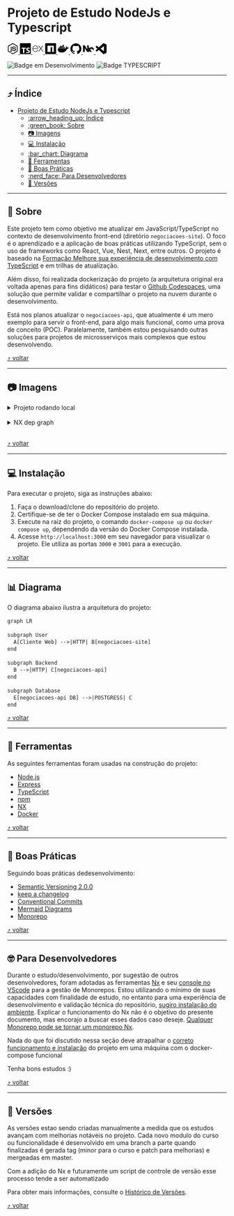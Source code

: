 # Projeto de Estudo NodeJs e Typescript
[<img src="./doc/images/icons/nodedotjs.svg" width="25px" height="25px" title="Node.js" alt="Node.js"> <img src="./doc/images/icons/typescript.svg" width="25px" height="25px" title="TypeScript" alt="TypeScript"> <img src="./doc/images/icons/express.svg" width="25px" height="25px" title="Express" alt="Express"> <img src="./doc/images/icons/npm.svg" width="25px" height="25px" alt="npm" title="npm"> <img src="./doc/images/icons/docker.svg" width="25px" height="25px" alt="Docker" title="Docker"> <img src="./doc/images/icons/github.svg" width="25px" height="25px" alt="GitHub" title="GitHub"> <img src="./doc/images/icons/nx.svg" width="25px" height="25px" alt="NX" title="NX"> <img src="./doc/images/icons/visualstudiocode.svg" width="25px" height="25px" alt="vscode" title="vscode">](#projeto-de-estudo-nodejs-e-typescript)

![Badge em Desenvolvimento](http://img.shields.io/static/v1?label=STATUS&message=EM%20DESENVOLVIMENTO&color=GREEN&style=for-the-badge) ![Badge TYPESCRIPT](http://img.shields.io/static/v1?label=TYPESCRIPT&message=4.2.2&color=BLUE&style=for-the-badge) 

---

<a id="indice"></a>
## :arrow_heading_up: Índice
<!--ts-->
- [Projeto de Estudo NodeJs e Typescript](#projeto-de-estudo-nodejs-e-typescript)
  - [:arrow\_heading\_up: Índice](#arrow_heading_up-índice)
  - [:green\_book: Sobre](#green_book-sobre)
  - [:camera: Imagens](#camera-imagens)
  - [:computer: Instalação](#computer-instalação)
  - [:bar\_chart: Diagrama](#bar_chart-diagrama)
  - [:hammer: Ferramentas](#hammer-ferramentas)
  - [:clap: Boas Práticas](#clap-boas-práticas)
  - [:nerd\_face: Para Desenvolvedores](#nerd_face-para-desenvolvedores)
  - [:1234: Versões](#1234-versões)

<!--te-->
---
<a id="sobre"></a>
## :green_book: Sobre

Este projeto tem como objetivo me atualizar em JavaScript/TypeScript no contexto de desenvolvimento front-end (diretório `negociacoes-site`). O foco é o aprendizado e a aplicação de boas práticas utilizando TypeScript, sem o uso de frameworks como React, Vue, Nest, Next, entre outros. O projeto é baseado na [Formação Melhore sua experiência de desenvolvimento com TypeScript](https://www.alura.com.br/formacao-typescript) e em trilhas de atualização.

Além disso, foi realizada dockerização do projeto (a arquitetura original era voltada apenas para fins didáticos) para testar o [Github Codespaces](https://github.com/codespaces), uma solução que permite validar e compartilhar o projeto na nuvem durante o desenvolvimento.

Está nos planos atualizar o `negociacoes-api`, que atualmente é um mero exemplo para servir o front-end, para algo mais funcional, como uma prova de conceito (POC). Paralelamente, também estou pesquisando outras soluções para projetos de microsserviços mais complexos que estou desenvolvendo.

[:arrow_heading_up: voltar](#indice)

---

<a id="instalacao"></a>
## :camera: Imagens
<details>
  <summary>Projeto rodando local</summary>
<img src="./docs/images/project.png" alt="Projeto rodando local" title="Projeto rodando local"> 
</details>
<br>
<details>
  <summary>NX dep graph</summary>
<img src="./docs/images/nx-dep-graph.png" alt="NX dep graph" title="NX dep graph"> 
</details>
<br>

[:arrow_heading_up: voltar](#indice)

---

<a id="instalacao"></a>
## :computer: Instalação

Para executar o projeto, siga as instruções abaixo:

1. Faça o download/clone do repositório do projeto.
2. Certifique-se de ter o Docker Compose instalado em sua máquina.
3. Execute na raiz do projeto, o comando `docker-compose up` ou `docker compose up`, dependendo da versão do Docker Compose instalada.
4. Acesse `http://localhost:3000` em seu navegador para visualizar o projeto. Ele utiliza as portas `3000` e `3001` para a execução.

[:arrow_heading_up: voltar](#indice)

---

<a id="diagrama"></a>
## :bar_chart: Diagrama

O diagrama abaixo ilustra a arquitetura do projeto:

```mermaid
graph LR

subgraph User
  A[Cliente Web] -->|HTTP| B[negociacoes-site]
end

subgraph Backend
  B -->|HTTP| C[negociacoes-api]
end

subgraph Database
  E[negociacoes-api DB] -->|POSTGRESS| C
end

```

[:arrow_heading_up: voltar](#indice)

---

<a id="ferramentas"></a>
## :hammer: Ferramentas
As seguintes ferramentas foram usadas na construção do projeto:

- [Node.js](https://nodejs.org/en/)
- [Express](https://expressjs.com/en/)
- [TypeScript](https://www.typescriptlang.org/)
- [npm](https://www.npmjs.com/)
- [NX](https://nx.dev/)
- [Docker](https://www.docker.com/)

[:arrow_heading_up: voltar](#indice)

---

<a id="boas-praticas"></a>
## :clap: Boas Práticas
Seguindo boas práticas dedesenvolvimento:
- [Semantic Versioning 2.0.0](https://semver.org/spec/v2.0.0.html)
- [keep a changelog](https://keepachangelog.com/en/1.0.0/)
- [Conventional Commits](https://www.conventionalcommits.org/en/v1.0.0/)
- [Mermaid Diagrams](https://mermaid.js.org)
- [Monorepo](https://monorepo.tools/)

[:arrow_heading_up: voltar](#indice)

---
<a id="desenvolvedores"></a>
## :nerd_face: Para Desenvolvedores
Durante o estudo/desenvolvimento, por sugestão de outros desenvolvedores, foram adotadas as ferramentas [Nx](https://nx.dev/) e seu [console no VScode](https://marketplace.visualstudio.com/items?itemName=nrwl.angular-console) para a gestão de Monorepos. Estou utilizando o mínimo de suas capacidades com finalidade de estudo, no entanto para uma experiência de desenvolvimento e validação técnica do repositório, [sugiro instalação do ambiente](https://nx.dev/recipes/adopting-nx/adding-to-monorepo). Explicar o funcionamento do Nx não é o objetivo do presente documento, mas encorajo a buscar esses dados caso deseje. [Qualquer Monorepo pode se tornar um monorepo Nx](https://blog.nrwl.io/adding-nx-to-an-existing-monorepo-by-running-one-command-426fa519d943).

Nada do que foi discutido nessa seção deve atrapalhar o [correto funcionamento e instalação](#computer-instalação) do projeto em uma máquina com o docker-compose funcional

Tenha bons estudos :)
<!-- `npx nx dep-graph` é MARAVILHOSO -->
[:arrow_heading_up: voltar](#indice)

---

<a id="versionamento"></a>
## :1234: Versões
As versões estao sendo criadas manualmente a medida que os estudos avançam com melhorias notáveis no projeto. Cada novo modulo do curso ou funcionalidade é desenvolvido em uma branch a parte quando finalizadas é gerada tag (minor para o curso e patch para melhorias) e mergeadas em master.

Com a adição do Nx e futuramente um script de controle de versão esse processo tende a ser automatizado

Para obter mais informações, consulte o [Histórico de Versões](./CHANGELOG.md).

[:arrow_heading_up: voltar](#indice)

